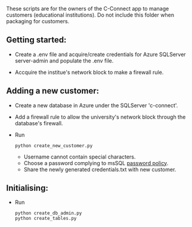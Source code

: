 These scripts are for the owners of the C-Connect app to manage customers (educational institutions). Do not include this folder when packaging for customers.

## Getting started: 
- Create a .env file and acquire/create credentials for Azure SQLServer server-admin and populate the .env file.

- Accquire the institue's network block to make a firewall rule.

## Adding a new customer:
- Create a new database in Azure under the SQLServer 'c-connect'.
- Add a firewall rule to allow the university's network block through the database's firewall.
- Run

      python create_new_customer.py 

    - Username cannot contain special characters.
    - Choose a password complying to msSQL [password policy](https://www.google.com/search?client=firefox-b-d&q=mssql+password+policy).
    - Share the newly generated credentials.txt with new customer.

## Initialising:

- Run

      python create_db_admin.py
      python create_tables.py 